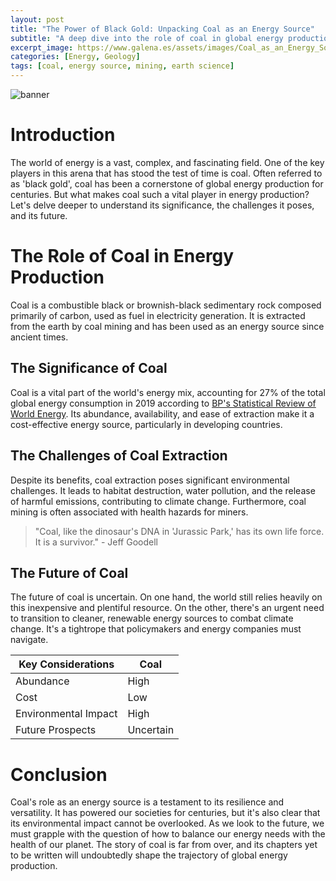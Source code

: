 ```yaml
---
layout: post
title: "The Power of Black Gold: Unpacking Coal as an Energy Source"
subtitle: "A deep dive into the role of coal in global energy production. Understand its significance, challenges, and future."
excerpt_image: https://www.galena.es/assets/images/Coal_as_an_Energy_Source.png
categories: [Energy, Geology]
tags: [coal, energy source, mining, earth science]
---
```


![banner](https://www.galena.es/assets/images/Coal_as_an_Energy_Source.png "A coal mine with workers extracting coal, illustrating the significance of coal as a major energy source in global energy production.")

# Introduction

The world of energy is a vast, complex, and fascinating field. One of the key players in this arena that has stood the test of time is coal. Often referred to as 'black gold', coal has been a cornerstone of global energy production for centuries. But what makes coal such a vital player in energy production? Let's delve deeper to understand its significance, the challenges it poses, and its future.

# The Role of Coal in Energy Production

Coal is a combustible black or brownish-black sedimentary rock composed primarily of carbon, used as fuel in electricity generation. It is extracted from the earth by coal mining and has been used as an energy source since ancient times.

## The Significance of Coal

Coal is a vital part of the world's energy mix, accounting for 27% of the total global energy consumption in 2019 according to [BP's Statistical Review of World Energy](https://www.bp.com/en/global/corporate/energy-economics/statistical-review-of-world-energy.html). Its abundance, availability, and ease of extraction make it a cost-effective energy source, particularly in developing countries.

## The Challenges of Coal Extraction

Despite its benefits, coal extraction poses significant environmental challenges. It leads to habitat destruction, water pollution, and the release of harmful emissions, contributing to climate change. Furthermore, coal mining is often associated with health hazards for miners.

> "Coal, like the dinosaur's DNA in 'Jurassic Park,' has its own life force. It is a survivor." - Jeff Goodell

## The Future of Coal

The future of coal is uncertain. On one hand, the world still relies heavily on this inexpensive and plentiful resource. On the other, there's an urgent need to transition to cleaner, renewable energy sources to combat climate change. It's a tightrope that policymakers and energy companies must navigate.

| Key Considerations | Coal |
| ------------------ | ---- |
| Abundance          | High |
| Cost               | Low  |
| Environmental Impact| High |
| Future Prospects   | Uncertain |

# Conclusion

Coal's role as an energy source is a testament to its resilience and versatility. It has powered our societies for centuries, but it's also clear that its environmental impact cannot be overlooked. As we look to the future, we must grapple with the question of how to balance our energy needs with the health of our planet. The story of coal is far from over, and its chapters yet to be written will undoubtedly shape the trajectory of global energy production.